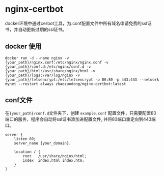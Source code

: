 # nginx-certbot
docker环境中通过cerbot工具，为.conf配置文件中所有域名申请免费的ssl证书，并自动更新过期的ssl证书。

## docker 使用
```
docker run -d --name nginx -v {your_path}/nginx.conf:/etc/nginx/nginx.conf -v {your_path}/conf.d:/etc/nginx/conf.d -v {your_path}/html:/usr/share/nginx/html -v {your_path}/logs:/var/log/nginx -v {your_path}/letsencrypt:/etc/letsencrypt -p 80:80 -p 443:443 --network mynet --restart always zhaozuodong/nginx-certbot:latest
```

## conf文件
在`{your_path}/conf.d`文件夹下，创建 `example.conf` 配置文件，只需要配置80端口的服务，程序会自动将ssl证书添加进配置文件, 并将80端口重定向到443端口。
```
server {
    listen 80;
    server_name {your_domain};

    location / {
        root   /usr/share/nginx/html;
        index  index.html index.htm;
    }
}
```